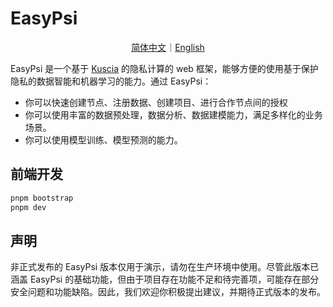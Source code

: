 # EasyPsi

<p align="center">
<a href="./README.zh-Hans.md">简体中文</a>｜<a href="./README.md">English</a>
</p>

EasyPsi 是一个基于 [Kuscia](https://github.com/secretflow/kuscia) 的隐私计算的 web 框架，能够方便的使用基于保护隐私的数据智能和机器学习的能力。通过 EasyPsi：

* 你可以快速创建节点、注册数据、创建项目、进行合作节点间的授权
* 你可以使用丰富的数据预处理，数据分析、数据建模能力，满足多样化的业务场景。
* 你可以使用模型训练、模型预测的能力。

## 前端开发

```bash
pnpm bootstrap
pnpm dev
```

## 声明

非正式发布的 EasyPsi 版本仅用于演示，请勿在生产环境中使用。尽管此版本已涵盖 EasyPsi 的基础功能，但由于项目存在功能不足和待完善项，可能存在部分安全问题和功能缺陷。因此，我们欢迎你积极提出建议，并期待正式版本的发布。
